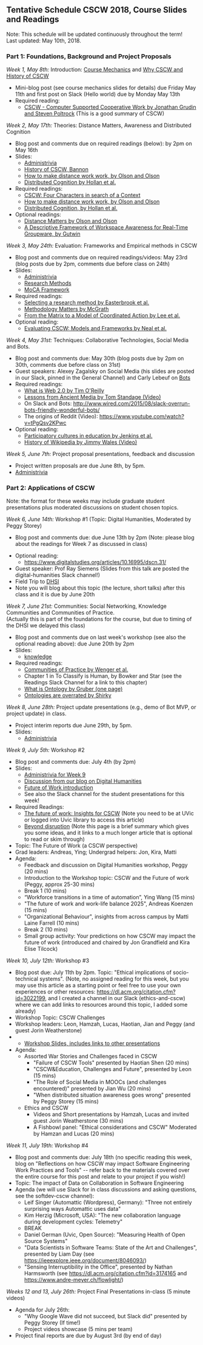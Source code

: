 ## Tentative Schedule CSCW 2018, Course Slides and Readings

Note:  This schedule will be updated continuously throughout the term!  
Last updated: May 10th, 2018.

### Part 1: Foundations, Background and Project Proposals

*Week 1, May 8th:* Introduction:
[Course Mechanics](slides/week1/course_mechanics.pdf) and [Why CSCW and History of CSCW](slides/week1/course_intro.pdf)
  * Mini-blog post (see course mechanics slides for details) due Friday May 11th and first post on Slack (Hello world) due by Monday May 13th
  * Required reading: 
      * [CSCW - Computer Supported Cooperative Work by Jonathan Grudin and Steven Poltrock](https://www.interaction-design.org/encyclopedia/cscw_computer_supported_cooperative_work.html) (This is a good summary of CSCW)

*Week 2, May 17th:* Theories: Distance Matters, Awareness and Distributed Cognition
  * Blog post and comments due on required readings (below): by 2pm on May 16th
  * Slides: 
     * [Administrivia](slides/week2/administrivia-week2.pdf)
     * [History of CSCW, Bannon](slides/week2/cscw-history-bannon.pdf)
     * [How to make distance work work, by Olson and Olson](slides/week2/distance-matters.pdf)
     * [Distributed Cognition by Hollan et al.](slides/week2/distributed-cognition.pdf)
  * Required readings: 
     * [CSCW: Four Characters in search of a Context](http://www-ihm.lri.fr/~mbl/ENS/CSCW/2012/papers/Bannon-ECSCW-89.pdf)
     * [How to make distance work work, by Olson and Olson](http://interactions.acm.org/archive/view/march-april-2014/how-to-make-distance-work-work)
     * [Distributed Cognition, by Hollan et al.](http://dl.acm.org/citation.cfm?id=353487) 
  * Optional readings: 
     * [Distance Matters by Olson and Olson](http://www.ics.uci.edu/~corps/phaseii/OlsonOlson-DistanceMatters-HCIJ.pdf)
     * [A Descriptive Framework of Workspace Awareness for Real-Time Groupware, by Gutwin](http://www.hci.usask.ca/publications/2002/awareness-jcscw.pdf)
  
*Week 3, May 24th:* Evaluation: Frameworks and Empirical methods in CSCW  
  * Blog post and comments due on required readings/videos: May 23rd (blog posts due by 2pm, comments due before class on 24th)
  * Slides: 
     * [Administrivia](slides/week3/administrivia-week3.pdf)
     * [Research Methods](slides/week3/evaluation.pdf)
     * [MoCA Framework](slides/week3/MoCA.pdf)
  * Required readings:
     * [Selecting a research method by Easterbrook et al.](http://www.cs.utoronto.ca/~sme/papers/2007/SelectingEmpiricalMethods.pdf) 
     * [Methodology Matters by McGrath](http://www.ufpa.br/cdesouza/teaching/es/2000-mcgrath.pdf)
     * [From the Matrix to a Model of Coordinated Action by Lee et al.](https://depts.washington.edu/csclab/wordpress/wp-content/uploads/CSCW2015_MoCA_preprint.pdf) 
  * Optional reading: 
     * [Evaluating CSCW: Models and Frameworks by Neal et al.](http://citeseerx.ist.psu.edu/viewdoc/download?doi=10.1.1.91.1754&rep=rep1&type=pdf) 

*Week 4, May 31st:* Techniques: Collaborative Technologies,  Social Media and Bots.  
  * Blog post and comments due: May 30th (blog posts due by 2pm on 30th, comments due before class on 31st)
  * Guest speakers: Alexey Zagalsky on Social Media (his slides are posted in our Slack, pinned in the General Channel) and Carly Lebeuf on [Bots](https://docs.google.com/presentation/d/1TPmDQAg8BMo0dH_HAaGLdTTNzi5b6ziYhLOacqZo1uQ/edit#slide=id.g3b7f9405b9_1_350)
  * Required readings:  
     * [What is Web 2.0 by Tim O'Reilly](http://www.oreilly.com/pub/a/web2/archive/what-is-web-20.html)
     * [Lessons from Ancient Media by Tom Standage (Video)](https://www.youtube.com/watch?v=ixsridS3qVs)
     * On Slack and Bots: http://www.wired.com/2015/08/slack-overrun-bots-friendly-wonderful-bots/ 
     * The origins of Reddit (Video): https://www.youtube.com/watch?v=tPgQsv2KPwc
  * Optional reading: 
     * [Participatory cultures in education by Jenkins et al.](https://www.macfound.org/media/article_pdfs/JENKINS_WHITE_PAPER.PDF)
     * [History of Wikipedia by Jimmy Wales (Video)](https://www.youtube.com/watch?v=WQR0gx0QBZ4)
<!---      * [The new open source economics by Yochai Benkler (Video)](http://www.ted.com/talks/yochai_benkler_on_the_new_open_source_economics?language=en) -->

*Week 5, June 7th:* Project proposal presentations, feedback and discussion
  * Project written proposals are due June 8th, by 5pm. 
  * [Administrivia](slides/week5-administrivia.pdf)
  
### Part 2: Applications of CSCW 
Note: the format for these weeks may include graduate student presentations plus moderated discussions on student chosen topics.

*Week 6, June 14th:* Workshop #1 (Topic: Digital Humanities, Moderated by Peggy Storey)
  * Blog post and comments due: due June 13th by 2pm (Note:  please blog about the readings for Week 7 as discussed in class)
<!---  * [Agenda](software-workshop.md)-->
  * Optional reading: 
    * https://www.digitalstudies.org/articles/10.16995/dscn.31/ 
  * Guest speaker: Prof Ray Siemens (Slides from this talk are posted the digital-humanities Slack channel!)
  * Field Trip to [DHSI](http://www.dhsi.org/)
  * Note you will blog about this topic (the lecture, short talks) after this class and it is due by June 20th

*Week 7, June 21st:* Communities: Social Networking, Knowledge Communities and Communities of Practice.  
(Actually this is part of the foundations for the course, but due to timing of the DHSI we delayed this class)
  * Blog post and comments due on last week's workshop (see also the optional reading above): due June 20th by 2pm
   * Slides: 
     * [knowledge](knowledge.pdf)
  * Required readings: 
     * [Communities of Practice by Wenger et al.](http://wenger-trayner.com/introduction-to-communities-of-practice/)
     * Chapter 1 in To Classify is Human,  by Bowker and Star (see the Readings Slack Channel for a link to this chapter)
     * [What is Ontology by Gruber (one page)](http://tomgruber.org/writing/ontology-definition-2007.htm)
     * [Ontologies are overrated by Shirky](http://www.shirky.com/writings/ontology_overrated.html) 

*Week 8, June 28th:* Project update presentations (e.g., demo of Bot MVP, or project update) in class.  
  * Project interim reports due June 29th, by 5pm. 
   * Slides: 
     * [Administrivia](slides/week8-administrivia.pdf)

*Week 9, July 5th:* Workshop #2 
  * Blog post and comments due: July 4th (by 2pm)
  * Slides: 
     * [Administrivia for Week 9](slides/week9-administrivia.pdf)
     * [Discussion from our blog on Digital Humanities](slides/week8-dhworkshop.pdf)
     * [Future of Work introduction](slides/week9-future-of-work.pdf)
     * See also the Slack channel for the student presentations for this week! 
  * Required Readings:
     * [The future of work: Insights for CSCW](https://ieeexplore.ieee.org/document/8066668/) (Note you need to be at UVic or logged into Uvic library to access this article)
     * [Beyond disruption](https://datasociety.net/output/beyond-disruption/) (Note this page is a brief summary which gives you some ideas, and it links to a much longer article that is optional to read or skim through)
  * Topic: The Future of Work (a CSCW perspective)  
  * Grad leaders: Andreas, Ying; Undergrad helpers: Jon, Kira, Matti
  * Agenda: 
     * Feedback and discussion on Digital Humanities workshop, Peggy (20 mins)
     * Introduction to the Workshop topic: CSCW and the Future of work (Peggy, approx 25-30 mins)
     * Break 1 (10 mins)
     * “Workforce transitions in a time of automation”, Ying Wang (15 mins)
     * "The future of work and work-life balance 2025", Andreas Koenzen (15 mins)
     * "Organizational Behaviour", insights from across campus by Matti Laine Farrell (10 mins)
     * Break 2 (10 mins)
     * Small group activity: Your predictions on how CSCW may impact the future of work 
(introduced and chaired by Jon Grandfield and Kira Elise Tilcock)
 
*Week 10, July 12th:* Workshop #3  
  * Blog post due: July 11th by 2pm.  Topic: "Ethical implications of socio-technical systems".  (Note, no assigned reading for this week, but you may use this article as a starting point or feel free to use your own experiences or other resources: https://dl.acm.org/citation.cfm?id=3022199, and I created a channel in our Slack (ethics-and-cscw) where we can add links to resources around this topic, I added some already) 
  * Workshop Topic: CSCW Challenges
  * Workshop leaders: Leon, Hamzah, Lucas, Haotian, Jian and Peggy (and guest Jorin Weatherstone)
  * * [Workshop Slides, includes links to other presentations](slides/week10-war-stories.pdf)
  * Agenda:
     * Assorted War Stories and Challenges faced in CSCW
        * "Failure of CSCW Tools" presented by Haotian Shen (20 mins)
        * "CSCW&Education, Challenges and Future", presented by Leon (15 mins)
        * "The Role of Social Media in MOOCs (and challenges encountered)" presented by Jian Wu (20 mins)
        * "When distributed situation awareness goes wrong" presented by Peggy Storey (15 mins) 
     * Ethics and CSCW
        * Videos and Short presentations by Hamzah, Lucas and invited guest Jorin Weatherstone (30 mins)
        * A Fishbowl panel: "Ethical considerations and CSCW"  Moderated by Hamzan and Lucas (20 mins)

*Week 11, July 19th:* Workshop #4  
  * Blog post and comments due: July 18th (no specific reading this week, blog on "Reflections on how CSCW may impact Software Engineering Work Practices and Tools" -- refer back to the materials covered over the entire course for this post and relate to your project if you wish!)
  * Topic: The impact of Data on Collaboration in Software Engineering
  * Agenda (we will use Slack for in class discussions and asking questions, see the softdev-cscw channel):
    * Leif Singer (Automattic (Wordpress),  Germany): "Three not entirely surprising ways Automattic uses data"
    * Kim Herzig (Microsoft, USA): "The new collaboration language during development cycles: Telemetry"
    * BREAK
    * Daniel German (Uvic, Open Source): "Measuring Health of Open Source Systems"
    *  "Data Scientists in Software Teams: State of the Art and Challenges", presented by Liam Day (see https://ieeexplore.ieee.org/document/8046093/) 
    * "Sensing Interruptibility in the Office", presented by Nathan Harmsworth (see https://dl.acm.org/citation.cfm?id=3174165 and https://www.andre-meyer.ch/flowlight/) 

*Weeks 12 and 13, July 26th:* Project Final Presentations in-class (5 minute videos)
  * Agenda for July 26th:
     * "Why Google Wave did not succeed, but Slack did" presented by Peggy Storey (If time!)
     * Project videos showcase (5 mins per team)
  * Project final reports are due by August 3rd (by end of day)


